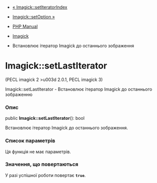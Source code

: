 - [« Imagick::setIteratorIndex](imagick.setiteratorindex.md)
- [Imagick::setOption »](imagick.setoption.md)

- [PHP Manual](index.md)
- [Imagick](class.imagick.md)
- Встановлює ітератор Imagick до останнього зображення

# Imagick::setLastIterator

(PECL imagick 2 \>u003d 2.0.1, PECL imagick 3)

Imagick::setLastIterator - Встановлює ітератор Imagick до останнього
зображенню

### Опис

public **Imagick::setLastIterator**(): bool

Встановлює ітератор Imagick до останнього зображення.

### Список параметрів

Ця функція не має параметрів.

### Значення, що повертаються

У разі успішної роботи повертає **`true`**.
